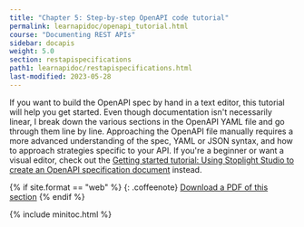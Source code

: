 ```yaml
---
title: "Chapter 5: Step-by-step OpenAPI code tutorial"
permalink: learnapidoc/openapi_tutorial.html
course: "Documenting REST APIs"
sidebar: docapis
weight: 5.0
section: restapispecifications
path1: learnapidoc/restapispecifications.html
last-modified: 2023-05-28
---
```


If you want to build the OpenAPI spec by hand in a text editor, this tutorial will help you get started. Even though documentation isn't necessarily linear, I break down the various sections in the OpenAPI YAML file and go through them line by line. Approaching the OpenAPI file manually requires a more advanced understanding of the spec, YAML or JSON syntax, and how to approach strategies specific to your API. If you're a beginner or want a visual editor, check out the [Getting started tutorial: Using Stoplight Studio to create an OpenAPI specification document](https://idratherbewriting.com/learnapidoc/pubapis_openapis_quickstart_stoplight.html) instead.

{% if site.format == "web" %}
{: .coffeenote}
<a class="coffee" href="https://www.buymeacoffee.com/learnapidoc/e/146063"><i class="fas fa-file-pdf"></i>Download a PDF of this section</a>
{% endif %}

{% include minitoc.html %}
